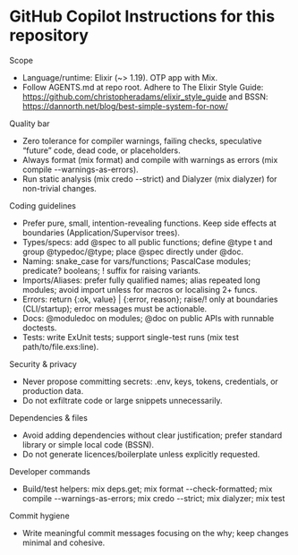 # GitHub Copilot Instructions for this repository

Scope
- Language/runtime: Elixir (~> 1.19). OTP app with Mix.
- Follow AGENTS.md at repo root. Adhere to The Elixir Style Guide: https://github.com/christopheradams/elixir_style_guide and BSSN: https://dannorth.net/blog/best-simple-system-for-now/

Quality bar
- Zero tolerance for compiler warnings, failing checks, speculative “future” code, dead code, or placeholders.
- Always format (mix format) and compile with warnings as errors (mix compile --warnings-as-errors).
- Run static analysis (mix credo --strict) and Dialyzer (mix dialyzer) for non-trivial changes.

Coding guidelines
- Prefer pure, small, intention-revealing functions. Keep side effects at boundaries (Application/Supervisor trees).
- Types/specs: add @spec to all public functions; define @type t and group @typedoc/@type; place @spec directly under @doc.
- Naming: snake_case for vars/functions; PascalCase modules; predicate? booleans; ! suffix for raising variants.
- Imports/Aliases: prefer fully qualified names; alias repeated long modules; avoid import unless for macros or localising 2+ funcs.
- Errors: return {:ok, value} | {:error, reason}; raise/! only at boundaries (CLI/startup); error messages must be actionable.
- Docs: @moduledoc on modules; @doc on public APIs with runnable doctests.
- Tests: write ExUnit tests; support single-test runs (mix test path/to/file.exs:line).

Security & privacy
- Never propose committing secrets: .env, keys, tokens, credentials, or production data.
- Do not exfiltrate code or large snippets unnecessarily.

Dependencies & files
- Avoid adding dependencies without clear justification; prefer standard library or simple local code (BSSN).
- Do not generate licences/boilerplate unless explicitly requested.

Developer commands
- Build/test helpers: mix deps.get; mix format --check-formatted; mix compile --warnings-as-errors; mix credo --strict; mix dialyzer; mix test

Commit hygiene
- Write meaningful commit messages focusing on the why; keep changes minimal and cohesive.
